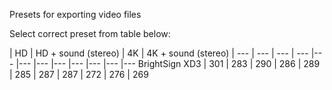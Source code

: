 
Presets for exporting video files

Select correct preset from table below:

 | HD | HD + sound (stereo) | 4K | 4K + sound (stereo) | 
--- | --- | --- | --- |--- |--- |--- |--- |--- |--- |--- |---
BrightSign XD3 | 301 | 283 | 290 | 286 | 289 | 285 | 287 | 287 | 272 | 276 | 269

